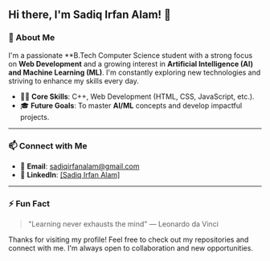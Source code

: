 ## Hi there, I'm Sadiq Irfan Alam! 👋

### 🚀 About Me
I'm a passionate **B.Tech Computer Science student  with a strong focus on **Web Development** and a growing interest in **Artificial Intelligence (AI) and Machine Learning (ML)**. I'm constantly exploring new technologies and striving to enhance my skills every day.

- 👨‍💻 **Core Skills**: C++, Web Development (HTML, CSS, JavaScript, etc.).
- 🎓 **Future Goals**: To master **AI/ML** concepts and develop impactful projects.
---

### 📫 Connect with Me
- 📧 **Email**: sadiqirfanalam@gmail.com
- 💼 **LinkedIn**: [[Sadiq Irfan Alam]](https://www.linkedin.com/in/sadiq-irfan-alam-206404259/)

---

### ⚡ Fun Fact
> "Learning never exhausts the mind" — Leonardo da Vinci

Thanks for visiting my profile! Feel free to check out my repositories and connect with me. I'm always open to collaboration and new opportunities.



<!--
**wolfcoder786/wolfcoder786** is a ✨ _special_ ✨ repository because its `README.md` (this file) appears on your GitHub profile.

Here are some ideas to get you started:

- 🔭 I’m currently working on ...
- 🌱 I’m currently learning ...
- 👯 I’m looking to collaborate on ...
- 🤔 I’m looking for help with ...
- 💬 Ask me about ...
- 📫 How to reach me: ...
- 😄 Pronouns: ...
- ⚡ Fun fact: ...
-->
